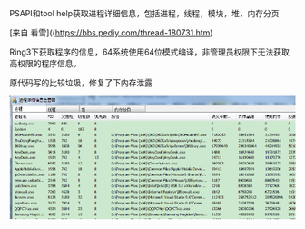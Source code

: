 
PSAPI和tool help获取进程详细信息，包括进程，线程，模块，堆，内存分页	

[来自 看雪]((https://bbs.pediy.com/thread-180731.htm)

Ring3下获取程序的信息，64系统使用64位模式编译，非管理员权限下无法获取高权限的程序信息。


原代码写的比较垃圾，修复了下内存泄露


![snatshot](snatshot.png)







